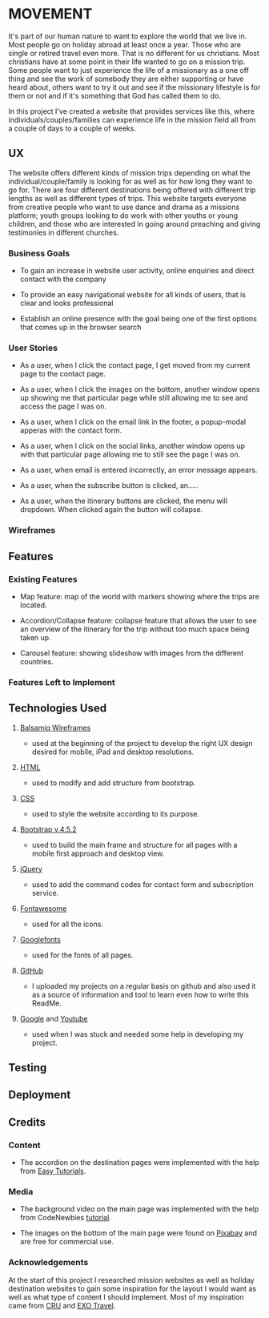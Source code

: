 # MOVEMENT

It's part of our human nature to want to explore the world that we live in. Most people go on holiday abroad at least once a year. 
Those who are single or retired travel even more. That is no different for us christians. Most christians have at some point in their 
life wanted to go on a mission trip. Some people want to just experience the life of a missionary as a one off thing and see the work of 
somebody they are either supporting or have heard about, others want to try it out and see if the missionary lifestyle is for them or not 
and if it's something that God has called them to do. 

In this project I've created a website that provides services like this, where individuals/couples/families can experience life in the 
mission field all from a couple of days to a couple of weeks. 

## UX

The website offers different kinds of mission trips depending on what the individual/couple/family is looking for as well as for how long 
they want to go for. There are four different destinations being offered with different trip lengths as well as different types of trips. 
This website targets everyone from creative people who want to use dance and drama as a missions platform; youth groups looking to do work
with other youths or young children, and those who are interested in going around preaching and giving testimonies in different churches.


### Business Goals 

- To gain an increase in website user activity, online enquiries and direct contact with the company

- To provide an easy navigational website for all kinds of users, that is clear and looks professional 

- Establish an online presence with the goal being one of the first options that comes up in the browser search

### User Stories

- As a user, when I click the contact page, I get moved from my current page to the contact page.

- As a user, when I click the images on the bottom, another window opens up showing me that particular page while still allowing me to
see and access the page I was on.

- As a user, when I click on the email link in the footer, a popup-modal apperas with the contact form.

- As a user, when I click on the social links, another window opens up with that particular page allowing me to still see the page I
was on.

- As a user, when email is entered incorrectly, an error message appears.

- As a user, when the subscribe button is clicked, an.....

- As a user, when the itinerary buttons are clicked, the menu will dropdown. When clicked again the button will collapse.

### Wireframes

## Features

### Existing Features

- Map feature: map of the world with markers showing where the trips are located.

- Accordion/Collapse feature: collapse feature that allows the user to see an overview of the itinerary for the trip without too much space being taken
up.

- Carousel feature: showing slideshow with images from the different countries.


### Features Left to Implement

## Technologies Used

1. <a href="#">Balsamiq Wireframes</a>
    - used at the beginning of the project to develop the right UX design desired for mobile, iPad and desktop resolutions.

2. <a href="https://html.com/">HTML</a>
    - used to modify and add structure from bootstrap.

3. <a href="https://www.w3.org/Style/CSS/">CSS</a>
    - used to style the website according to its purpose.

4. <a href="https://getbootstrap.com/">Bootstrap v.4.5.2</a>
    - used to build the main frame and structure for all pages with a mobile first approach and desktop view.

5. <a href="https://jquery.com/">jQuery</a>
    - used to add the command codes for contact form and subscription service. 

6. <a href="https://fontawesome.com/">Fontawesome</a>
    - used for all the icons.

7. <a href="https://fonts.google.com/">Googlefonts</a>
    - used for the fonts of all pages.

8. <a href="https://github.com/">GitHub</a>
    - I uploaded my projects on a regular basis on github and also used it as a source of information and tool to learn even how to write this ReadMe.

9. <a href="https://google.com">Google</a> and <a href="https://youtube.com">Youtube</a> 
    - used when I was stuck and needed some help in developing my project.

## Testing

## Deployment

## Credits

### Content

- The accordion on the destination pages were implemented with the help from <a href="https://www.youtube.com/watch?v=t5pJ-SYCZa0">Easy Tutorials</a>.

### Media

- The background video on the main page was implemented with the help from CodeNewbies <a href="https://www.youtube.com/watch?v=-G37aahAYlM">tutorial</a>.

- The images on the bottom of the main page were found on <a href="https://pixabay.com/">Pixabay</a> and are free for commercial use.

### Acknowledgements

At the start of this project I researched mission websites as well as holiday destination websites to gain some inspiration for the layout
I would want as well as what type of content I should implement. Most of my inspiration came from <a href="https://www.cru.org/">CRU</a> 
and <a href="https://www.exotravel.com/">EXO Travel</a>. 

